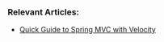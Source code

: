 ### Relevant Articles:
- [Quick Guide to Spring MVC with Velocity](https://www.baeldung.com/spring-mvc-with-velocity)
